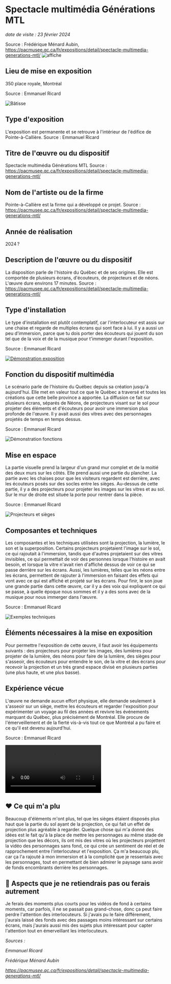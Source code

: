 # Spectacle multimédia Générations MTL
*date de visite : 23 février 2024*

Source : Frédérique Ménard Aubin, https://pacmusee.qc.ca/fr/expositions/detail/spectacle-multimedia-generations-mtl/
![affiche](media/generationsmtl_affiche.jpg)


## Lieu de mise en exposition
350 place royale, Montréal

Source : Emmanuel Ricard

![Bâtisse](media/batisse_devant.jpg)

## Type d'exposition
L'exposition est permanente et se retrouve à l'intérieur de l'édifice de Pointe-à-Callière.
Source : Emmanuel Ricard

## Titre de l'œuvre ou du dispositif
Spectacle multimédia Générations MTL
Source : https://pacmusee.qc.ca/fr/expositions/detail/spectacle-multimedia-generations-mtl/

## Nom de l'artiste ou de la firme
Pointe-à-Callière est la firme qui a développé ce projet.
Source : https://pacmusee.qc.ca/fr/expositions/detail/spectacle-multimedia-generations-mtl/
## Année de réalisation
2024 ?

## Description de l'œuvre ou du dispositif
La disposition parle de l'histoire du Québec et de ses origines. Elle est comportée de plusieurs écrans, d'écouteurs, de projecteurs et de néons. L'œuvre dure environs 17 minutes.
Source : https://pacmusee.qc.ca/fr/expositions/detail/spectacle-multimedia-generations-mtl/

## Type d'installation
Le type d'installation est plutôt contemplatif, car l'interlocuteur est assis sur une chaise et regarde de multiples écrans qui sont face à lui. Il y a aussi un peu d'immersion, parce que tu dois porter des écouteurs qui jouent du son tel que de la voix et de la musique pour t'immerger durant l'exposition.

Source : Emmanuel Ricard

[![Démonstration exposition](media/vue-assis.jpg)](https://youtu.be/oh_eMUlYz9w)

## Fonction du dispositif multimédia
Le scénario parle de l'histoire du Québec depuis sa création jusqu'à aujourd'hui. Elle met en valeur tout ce que le Québec a traversé et toutes les créations que cette belle province a apportée. La diffusion ce fait sur plusieurs écrans, séparés de Néons, de projecteurs visant sur le sol pour projeter des éléments et d'écouteurs pour avoir une immersion plus profonde de l'œuvre. Il y avait aussi des vitres avec des personnages projetés de temps en temps dessus.

Source : Emmanuel Ricard

![Démonstration fonctions](media/demonstrations_fonctions.jpg)

## Mise en espace
La partie visuelle prend la largeur d'un grand mur complet et de la moitié des deux murs sur les côtés. Elle prend aussi une partie du plancher. La partie avec les chaises pour que les visiteurs regardent est derrière, avec les écouteurs posés sur des socles entre les sièges. Au-dessus de cette partie, il y a des projecteurs pour projeter les images sur les vitres et au sol. Sur le mur de droite est située la porte pour rentrer dans la pièce.

Source : Emmanuel Ricard

![Projecteurs et sièges](media/sieges_et_projecteurs.jpg)

## Composantes et techniques
Les composantes et les techniques utilisées sont la projection, la lumière, le son et la superposition. Certains projecteurs projetaient l'image sur le sol, ce qui rajoutait à l'immersion, tandis que d'autres projetaient sur des vitres invisibles, ce qui permettait de voir des personnes lorsque l'histoire en avait besoin, et lorsque la vitre n'avait rien d'affiché dessus de voir ce qui se passe derrière sur les écrans. Aussi, les lumières, telles que les néons entre les écrans, permettent de rajouter à l'immersion en faisant des effets qui vont avec ce qui est affiché et projeté sur les écrans. Pour finir, le son joue une grande partie dans cette œuvre, car il y a des voix qui expliquent ce qui se passe, à quelle époque nous sommes et il y a des sons avec de la musique pour nous immerger dans l'œuvre.

Source : Emmanuel Ricard

![Exemples techniques](media/techniques.jpg)

## Éléments nécessaires à la mise en exposition
Pour permettre l'exposition de cette œuvre, il faut avoir les équipements suivants : des projecteurs pour projeter les images, des lumières pour projeter de la lumière, des néons pour faire de la lumière, des sièges pour s'asseoir, des écouteurs pour entendre le son, de la vitre et des écrans pour recevoir la projection et un très grand espace divisé en plusieurs parties (une plus haute, et une plus basse).


## Expérience vécue
L'œuvre ne demande aucun effort physique, elle demande seulement à s'asseoir sur un siège, mettre les écouteurs et regarder l'exposition pour expérimenter un voyage au fil des années et revivre les événements marquant du Québec, plus précisément de Montréal. Elle procure de l'émerveillement et de la fierté vis-à-vis tout ce que Montréal a pu faire et ce qu'il est devenu aujourd'hui.

Source : Emmanuel Ricard

![émotions](media/emotions.mp4)

## ❤️ Ce qui m'a plu
Beaucoup d'éléments m'ont plus, tel que les sièges étaient disposés plus haut que la partie du sol ayant de la projection, ce qui fait un effet de projection plus agréable à regarder. Quelque chose qui m'a donné des idées est le fait qu'à la place de mettre les personnages au même stade de projection que les décors, ils ont mis des vitres où les projecteurs projettent la vidéo des personnages sans fond, ce qui crée un sentiment de réel et de rapprochement entre l'interlocuteur et l'exposition. Ça m'a beaucoup plu, car ça l'a rajouté à mon immersion et à la complicité que je ressentais avec les personnages, tout en permettant de bien admirer le paysage sans avoir de fonds encombrants derrière les personnages. 


## 🤔 Aspects que je ne retiendrais pas ou ferais autrement
Je ferais des moments plus courts pour les vidéos de fond à certains moments, car parfois, il ne se passait pas grand-chose, donc ça peut faire perdre l'attention des interlocuteurs. Si j'avais pu le faire différement, j'aurais laissé des fonds avec des passages moins intéressant sur certains écrans, mais j'aurais aussi mis des sujets plus intéressant pour capter l'attention tout en émerveillant les interlocuteurs.


*Sources :*

*Emmanuel Ricard*

*Frédérique Ménard Aubin*

*https://pacmusee.qc.ca/fr/expositions/detail/spectacle-multimedia-generations-mtl/*
